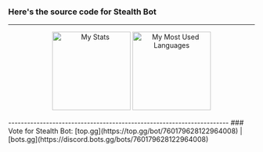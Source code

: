 ### Here's the source code for Stealth Bot
----------------------------------------------------------------------
<p align="center">
    <img alt="My Stats" height="160em"  src="https://github-readme-stats.vercel.app/api?username=Ender2K89&theme=material-palenight&show_icons=tru">
    <img alt="My Most Used Languages" height="160em" src="https://github-readme-stats.vercel.app/api/top-langs/?username=Ender2K89&hide=html&layout=compact&theme=material-palenight">
</p>
----------------------------------------------------------------------
### Vote for Stealth Bot: [top.gg](https://top.gg/bot/760179628122964008) | [bots.gg](https://discord.bots.gg/bots/760179628122964008)

